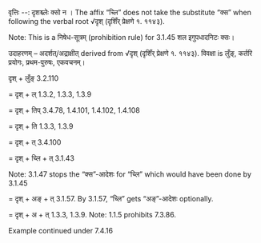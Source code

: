 

वृत्तिः --: दृशश्च्लेः क्सो न । The affix “च्लि” does not take the substitute “क्स” when following the verbal root √दृश् (दृशिँर् प्रेक्षणे १. ११४३).

Note: This is a निषेध-सूत्रम् (prohibition rule) for 3.1.45 शल इगुपधादनिटः क्सः।


उदाहरणम् – अदर्शत्/अद्राक्षीत् derived from √दृश् (दृशिँर् प्रेक्षणे १. ११४३). विवक्षा is लुँङ्, कर्तरि प्रयोगः, प्रथम-पुरुषः, एकवचनम्।


दृश् + लुँङ् 3.2.110

= दृश् + ल् 1.3.2, 1.3.3, 1.3.9

= दृश् + तिप् 3.4.78, 1.4.101, 1.4.102, 1.4.108

= दृश् + ति 1.3.3, 1.3.9

= दृश् + त् 3.4.100

= दृश् + च्लि + त् 3.1.43

Note: 3.1.47 stops the “क्स”-आदेशः for “च्लि” which would have been done by 3.1.45

= दृश् + अङ् + त् 3.1.57. By 3.1.57, “च्लि” gets “अङ्”-आदेशः optionally.

= दृश् + अ + त् 1.3.3, 1.3.9. Note: 1.1.5 prohibits 7.3.86.


Example continued under 7.4.16

